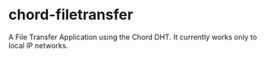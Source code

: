 chord-filetransfer
==================
A File Transfer Application using the Chord DHT. It currently works only to local IP networks.

